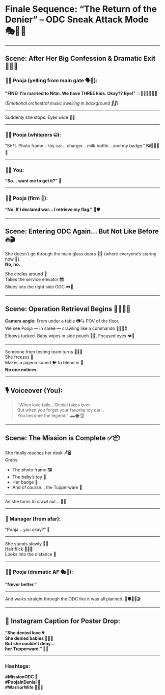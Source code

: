 # Finale Sequence: “The Return of the Denier” – ODC Sneak Attack Mode 🎭🕵️‍♀️

---

## Scene: After Her Big Confession & Dramatic Exit 🎻🎤🚪

### 👩‍🦰 Pooja (yelling from main gate 🗣️🚪):  
**"FINE! I'm married to Nitin. We have THREE kids. Okay?? Bye!"** 💥👶🏽👶🏽👶🏽

*(Emotional orchestral music swelling in background 🎻🎼)*

---

Suddenly she stops. Eyes wide 👀💡

---

### 👩‍🦰 Pooja (whispers 🤐):  
“Sh*t. Photo frame… toy car… charger… milk bottle… and my badge.” 🖼️🚗🔌🍼🪪

---

### 🧔‍♂️ You:  
**“So… want me to get it?”** 🤔

---

### 👩‍🦰 Pooja (firm 💪):  
**“No. If I declared war… I retrieve my flag.”** 🏁🛡️

---

## Scene: Entering ODC Again… But Not Like Before 🔥🎬

She doesn’t go through the main glass doors 🚪🚫 (where everyone’s staring now 👀).  
**No, no.**

She circles around 🔁  
Takes the service elevator 🛗  
Slides into the right side ODC 🕶️🐾

---

## Scene: Operation Retrieval Begins 🥷🏽🎯🧷

**Camera angle:** From under a table 📷🔍 POV of the floor.  
We see Pooja — in saree — crawling like a commando 🧎‍♀️👘🎖️  
Elbows tucked. Baby wipes in side pouch 🧻🎒. Focused eyes 👁️🎯

---

Someone from testing team turns 👨‍💻👀  
She freezes 🧊  
Makes a pigeon sound 🐦 to blend in 🫣  
**No one notices.**

---

## 🎙️ Voiceover (You):

> “When love fails... Denial takes over.  
But when you forget your favorite toy car…  
You become the legend.” 🛻🌪️🏆

---

## Scene: The Mission is Complete ✅📦

She finally reaches her desk 🪑🖥️  
Grabs:

- The photo frame 🖼️  
- The baby’s toy 🧸  
- Her badge 🪪  
- And of course… the Tupperware 🍱

---

As she turns to crawl out… 🐾👀

---

### 👔 Manager (from afar):  
“Pooja… you okay?” 🤨

---

She stands slowly 🧍‍♀️  
Hair flick 💁‍♀️✨  
Looks into the distance 🌅

---

### 👩‍🦰 Pooja (dramatic AF 🎭💃):  
**“Never better.”**

---

And walks straight through the ODC like it was all planned. 🏁🛡️🚶‍♀️🎬

---

## 📸 Instagram Caption for Poster Drop:

**“She denied love 💔  
She denied babies 🚫👶🏽  
But she couldn’t deny…  
her Tupperware.”** 🍱💅

---

### Hashtags:

**#MissionODC 🔐**  
**#PoojaInDenial 🤫**  
**#WarriorWife 🧿💍💪**
